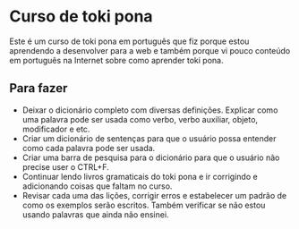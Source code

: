 # Curso de toki pona

Este é um curso de toki pona em português que fiz porque estou aprendendo a desenvolver para a web e também porque vi pouco conteúdo em português na Internet sobre como aprender toki pona.

## Para fazer

* Deixar o dicionário completo com diversas definições. Explicar como uma palavra pode ser usada como verbo, verbo auxiliar, objeto, modificador e etc.
* Criar um dicionário de sentenças para que o usuário possa entender como cada palavra pode ser usada.
* Criar uma barra de pesquisa para o dicionário para que o usuário não precise user o CTRL+F.
* Continuar lendo livros gramaticais do toki pona e ir corrigindo e adicionando coisas que faltam no curso.
* Revisar cada uma das lições, corrigir erros e estabelecer um padrão de como os exemplos serão escritos. Também verificar se não estou usando palavras que ainda não ensinei.